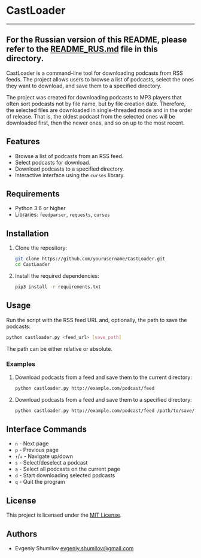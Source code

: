 # CastLoader

---
For the Russian version of this README, please refer to the [README\_RUS.md](README\_RUS.md) file in this directory.
---


CastLoader is a command-line tool for downloading podcasts from RSS feeds. The project allows users to browse a list of podcasts, select the ones they want to download, and save them to a specified directory.

The project was created for downloading podcasts to MP3 players that often sort podcasts not by file name, but by file creation date. Therefore, the selected files are downloaded in single-threaded mode and in the order of release. That is, the oldest podcast from the selected ones will be downloaded first, then the newer ones, and so on up to the most recent.

## Features

- Browse a list of podcasts from an RSS feed.
- Select podcasts for download.
- Download podcasts to a specified directory.
- Interactive interface using the `curses` library.

## Requirements

- Python 3.6 or higher
- Libraries: `feedparser`, `requests`, `curses`

## Installation

1. Clone the repository:
   ```bash
   git clone https://github.com/yourusername/CastLoader.git
   cd CastLoader
   ```

2. Install the required dependencies:
   ```bash
   pip3 install -r requirements.txt
   ```

## Usage

Run the script with the RSS feed URL and, optionally, the path to save the podcasts:

```bash
python castloader.py <feed_url> [save_path]
```

The path can be either relative or absolute.

### Examples

1. Download podcasts from a feed and save them to the current directory:
   ```bash
   python castloader.py http://example.com/podcast/feed
   ```

2. Download podcasts from a feed and save them to a specified directory:
   ```bash
   python castloader.py http://example.com/podcast/feed /path/to/save/podcasts
   ```

## Interface Commands

- `n` - Next page
- `p` - Previous page
- `↑`/`↓` - Navigate up/down
- `s` - Select/deselect a podcast
- `a` - Select all podcasts on the current page
- `d` - Start downloading selected podcasts
- `q` - Quit the program

## License

This project is licensed under the [MIT License](LICENSE).

## Authors

- Evgeniy Shumilov <evgeniy.shumilov@gmail.com>


